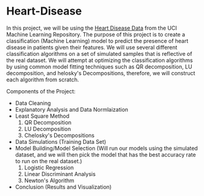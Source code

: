 # Heart-Disease

In this project, we will be using the [Heart Disease Data](https://archive.ics.uci.edu/ml/datasets/Heart+Disease) from the UCI Machine Learning Repository. The purpose of this project is to create a classification (Machine Learning) model to predict the presence of heart disease in patients given their features. We will use several different classification algorithms on a set of simulated samples that is reflective of the real dataset. We will attempt at optimizing the classification algorithms by using common model fitting techniques such as QR decomposition, LU decomposition, and helosky's Decompositions, therefore, we will construct each algorithm from scratch. 


Components of the Project:
- Data Cleaning 
- Explanatory Analysis and Data Normlaization
- Least Square Method
  1. QR Decomposition
  2. LU Decomposition
  3. Chelosky's Decompositions
- Data Simulations (Training Data Set)
- Model Building/Model Selection (Will run our models using the simulated dataset, and we will then pick the model that has the best accuracy rate to run on the real dataset.)
  1. Logistic Regression
  2. Linear Discriminant Analysis
  3. Newton's Algorithm
- Conclusion (Results and Visualization)

